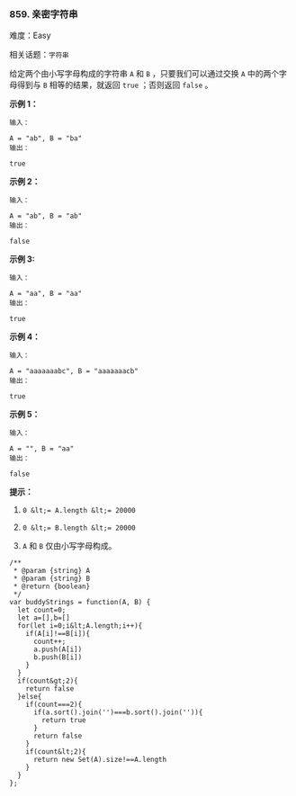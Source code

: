 ### 859. 亲密字符串

难度：Easy

相关话题：`字符串`

给定两个由小写字母构成的字符串 `A` 和 `B` ，只要我们可以通过交换  `A`  中的两个字母得到与  `B`  相等的结果，就返回 `true` ；否则返回  `false`  。







 **示例 1：** 





```
输入： 

A = "ab", B = "ba"
输出： 

true

```

 **示例 2：** 





```
输入： 

A = "ab", B = "ab"
输出： 

false

```

 **示例 3:** 





```
输入： 

A = "aa", B = "aa"
输出： 

true

```

 **示例 4：** 





```
输入： 

A = "aaaaaaabc", B = "aaaaaaacb"
输出： 

true

```

 **示例 5：** 





```
输入： 

A = "", B = "aa"
输出： 

false

```





 **提示：** 





1.  `0 &lt;= A.length &lt;= 20000` 

2.  `0 &lt;= B.length &lt;= 20000` 

3.  `A` 和 `B` 仅由小写字母构成。






```
/**
 * @param {string} A
 * @param {string} B
 * @return {boolean}
 */
var buddyStrings = function(A, B) {
  let count=0;
  let a=[],b=[]
  for(let i=0;i&lt;A.length;i++){
    if(A[i]!==B[i]){
      count++;
      a.push(A[i])
      b.push(B[i])
    }
  }
  if(count&gt;2){
    return false
  }else{
    if(count===2){
      if(a.sort().join('')===b.sort().join('')){
        return true
      }
      return false
    }
    if(count&lt;2){
      return new Set(A).size!==A.length
    }
  }
};



```
